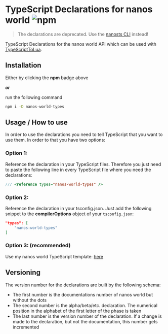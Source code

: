 # TypeScript Declarations for nanos world ![npm](https://img.shields.io/npm/v/nanos-world-types)
> The declarations are deprecated. Use the [nanosts CLI](https://github.com/NanosWorldTS/nanos-typescript-cli) instead!

TypeScript Declarations for the nanos world API which can be used with [TypeScriptToLua](https://github.com/TypeScriptToLua/TypeScriptToLua).

## Installation
Either by clicking the **npm** badge above

***or***

run the following command
````bash
npm i -D nanos-world-types
````

## Usage / How to use
In order to use the declarations you need to tell TypeScript that you want to use them. In order to that you have two options:

### Option 1:
Reference the declaration in your TypeScript files. Therefore you just need to paste the following line in every TypeScript file where you need the declarations:
````typescript
/// <reference types="nanos-world-types" />
````

### Option 2:
Reference the declaration in your tsconfig.json. Just add the following snippet to the **compilerOptions** object of your `tsconfig.json`:
````json
"types": [
    "nanos-world-types"
]
````

### Option 3: (**recommended**)
Use my nanos world TypeScript template: [here](https://github.com/DasDarki/nanos-typescript-template)

## Versioning
The version number for the declarations are built by the following schema:
- The first number is the documentations number of nanos world but without the dots
- The second number is the alpha/beta/etc. declaration. The numerical position in the alphabet of the first letter of the phase is taken
- The last number is the version number of the declaration. If a change is made to the declaration, but not the documentation, this number gets incremented
